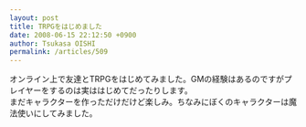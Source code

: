```yaml
---
layout: post
title: TRPGをはじめました
date: 2008-06-15 22:12:50 +0900
author: Tsukasa OISHI
permalink: /articles/509
---
```



オンライン上で友達とTRPGをはじめてみました。GMの経験はあるのですがプレイヤーをするのは実ははじめてだったりします。  
まだキャラクターを作っただけだけど楽しみ。ちなみにぼくのキャラクターは魔法使いにしてみました。  

